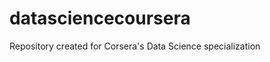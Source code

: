 datasciencecoursera
===================

Repository created for Corsera's Data Science specialization
